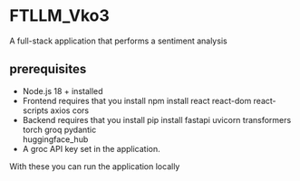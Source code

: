 # FTLLM_Vko3

A full-stack application that performs a sentiment analysis

## prerequisites

- Node.js 18 + installed
- Frontend requires that you install 
    npm install react react-dom react-scripts axios cors
- Backend requires that you install
     pip install fastapi uvicorn transformers torch groq pydantic       
     huggingface_hub
- A groc API key set in the application.

With these you can run the application locally

